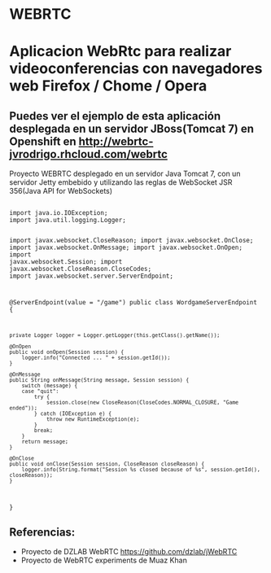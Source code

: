 # WEBRTC
<h1>Aplicacion WebRtc para realizar videoconferencias con navegadores web Firefox / Chome / Opera</h1>

<h2>Puedes ver el ejemplo de esta aplicación desplegada en un servidor JBoss(Tomcat 7) en <strong>Openshift</strong>
en <a href="http://webrtc-jvrodrigo.rhcloud.com/webrtc/index.jsp">http://webrtc-jvrodrigo.rhcloud.com/webrtc</a></h2>

<p>Proyecto WEBRTC desplegado en un servidor Java Tomcat 7, con un servidor Jetty embebido 
y utilizando las reglas de WebSocket JSR 356(Java API for WebSockets)</p>
<code>
import java.io.IOException;
import java.util.logging.Logger;
 
import javax.websocket.CloseReason;
import javax.websocket.OnClose;
import javax.websocket.OnMessage;
import javax.websocket.OnOpen;
import javax.websocket.Session;
import javax.websocket.CloseReason.CloseCodes;
import javax.websocket.server.ServerEndpoint;
 
@ServerEndpoint(value = "/game")
public class WordgameServerEndpoint {
 
    private Logger logger = Logger.getLogger(this.getClass().getName());
 
    @OnOpen
    public void onOpen(Session session) {
        logger.info("Connected ... " + session.getId());
    }
 
    @OnMessage
    public String onMessage(String message, Session session) {
        switch (message) {
        case "quit":
            try {
                session.close(new CloseReason(CloseCodes.NORMAL_CLOSURE, "Game ended"));
            } catch (IOException e) {
                throw new RuntimeException(e);
            }
            break;
        }
        return message;
    }
 
    @OnClose
    public void onClose(Session session, CloseReason closeReason) {
        logger.info(String.format("Session %s closed because of %s", session.getId(), closeReason));
    }
}
</code>
<h2>Referencias:</h2>
<ul>
<li>Proyecto de DZLAB WebRTC <a href="https://github.com/dzlab/jWebRTC">https://github.com/dzlab/jWebRTC</a></li>
<li>Proyecto de WebRTC experiments de Muaz Khan <a href="https://www.webrtc-experiment.com/>https://www.webrtc-experiment.com/</a></li>

<h3>Espero que disfrutes de este proyecto.</h3>
